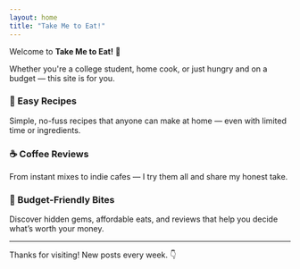 ```yaml
---
layout: home
title: "Take Me to Eat!"
---
```


Welcome to **Take Me to Eat!** 🍴

Whether you're a college student, home cook, or just hungry and on a budget — this site is for you.

### 🥘 Easy Recipes
Simple, no-fuss recipes that anyone can make at home — even with limited time or ingredients.

### ☕ Coffee Reviews
From instant mixes to indie cafes — I try them all and share my honest take.

### 🍱 Budget-Friendly Bites
Discover hidden gems, affordable eats, and reviews that help you decide what’s worth your money.

---

Thanks for visiting! New posts every week. 👇

